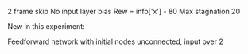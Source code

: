 2 frame skip
No input layer bias
Rew = info['x'] - 80
Max stagnation 20 

New in this experiment:

Feedforward network with initial nodes unconnected, input over 2
